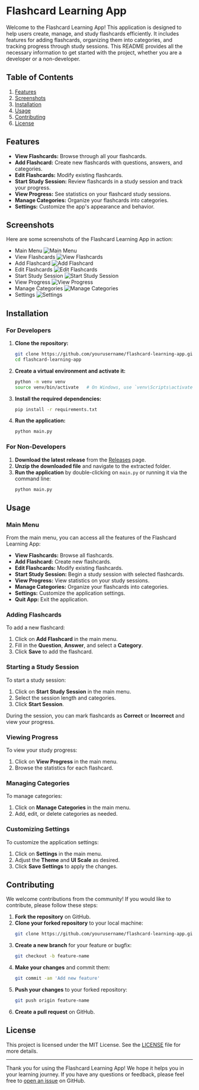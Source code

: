 # Flashcard Learning App

Welcome to the Flashcard Learning App! This application is designed to help users create, manage, and study flashcards efficiently. It includes features for adding flashcards, organizing them into categories, and tracking progress through study sessions. This README provides all the necessary information to get started with the project, whether you are a developer or a non-developer.

## Table of Contents

1. [Features](#features)
2. [Screenshots](#screenshots)
3. [Installation](#installation)
4. [Usage](#usage)
5. [Contributing](#contributing)
6. [License](#license)

## Features

- **View Flashcards:** Browse through all your flashcards.
- **Add Flashcard:** Create new flashcards with questions, answers, and categories.
- **Edit Flashcards:** Modify existing flashcards.
- **Start Study Session:** Review flashcards in a study session and track your progress.
- **View Progress:** See statistics on your flashcard study sessions.
- **Manage Categories:** Organize your flashcards into categories.
- **Settings:** Customize the app's appearance and behavior.

## Screenshots

Here are some screenshots of the Flashcard Learning App in action:

- Main Menu
  ![Main Menu](#) <!-- [screenshots] -->
- View Flashcards
  ![View Flashcards](#) <!-- [screenshots] -->
- Add Flashcard
  ![Add Flashcard](#) <!-- [screenshots] -->
- Edit Flashcards
  ![Edit Flashcards](#) <!-- [screenshots] -->
- Start Study Session
  ![Start Study Session](#) <!-- [screenshots] -->
- View Progress
  ![View Progress](#) <!-- [screenshots] -->
- Manage Categories
  ![Manage Categories](#) <!-- [screenshots] -->
- Settings
  ![Settings](#) <!-- [screenshots] -->

## Installation

### For Developers

1. **Clone the repository:**
   ```bash
   git clone https://github.com/yourusername/flashcard-learning-app.git
   cd flashcard-learning-app
   ```

2. **Create a virtual environment and activate it:**
   ```bash
   python -m venv venv
   source venv/bin/activate   # On Windows, use `venv\Scripts\activate`
   ```

3. **Install the required dependencies:**
   ```bash
   pip install -r requirements.txt
   ```

4. **Run the application:**
   ```bash
   python main.py
   ```

### For Non-Developers

1. **Download the latest release** from the [Releases](https://github.com/yourusername/flashcard-learning-app/releases) page.
2. **Unzip the downloaded file** and navigate to the extracted folder.
3. **Run the application** by double-clicking on `main.py` or running it via the command line:
   ```bash
   python main.py
   ```

## Usage

### Main Menu

From the main menu, you can access all the features of the Flashcard Learning App:

- **View Flashcards:** Browse all flashcards.
- **Add Flashcard:** Create new flashcards.
- **Edit Flashcards:** Modify existing flashcards.
- **Start Study Session:** Begin a study session with selected flashcards.
- **View Progress:** View statistics on your study sessions.
- **Manage Categories:** Organize your flashcards into categories.
- **Settings:** Customize the application settings.
- **Quit App:** Exit the application.

### Adding Flashcards

To add a new flashcard:
1. Click on **Add Flashcard** in the main menu.
2. Fill in the **Question**, **Answer**, and select a **Category**.
3. Click **Save** to add the flashcard.

### Starting a Study Session

To start a study session:
1. Click on **Start Study Session** in the main menu.
2. Select the session length and categories.
3. Click **Start Session**.

During the session, you can mark flashcards as **Correct** or **Incorrect** and view your progress.

### Viewing Progress

To view your study progress:
1. Click on **View Progress** in the main menu.
2. Browse the statistics for each flashcard.

### Managing Categories

To manage categories:
1. Click on **Manage Categories** in the main menu.
2. Add, edit, or delete categories as needed.

### Customizing Settings

To customize the application settings:
1. Click on **Settings** in the main menu.
2. Adjust the **Theme** and **UI Scale** as desired.
3. Click **Save Settings** to apply the changes.

## Contributing

We welcome contributions from the community! If you would like to contribute, please follow these steps:

1. **Fork the repository** on GitHub.
2. **Clone your forked repository** to your local machine:
   ```bash
   git clone https://github.com/yourusername/flashcard-learning-app.git
   ```
3. **Create a new branch** for your feature or bugfix:
   ```bash
   git checkout -b feature-name
   ```
4. **Make your changes** and commit them:
   ```bash
   git commit -am 'Add new feature'
   ```
5. **Push your changes** to your forked repository:
   ```bash
   git push origin feature-name
   ```
6. **Create a pull request** on GitHub.

## License

This project is licensed under the MIT License. See the [LICENSE](LICENSE) file for more details.

---

Thank you for using the Flashcard Learning App! We hope it helps you in your learning journey. If you have any questions or feedback, please feel free to [open an issue](https://github.com/yourusername/flashcard-learning-app/issues) on GitHub.